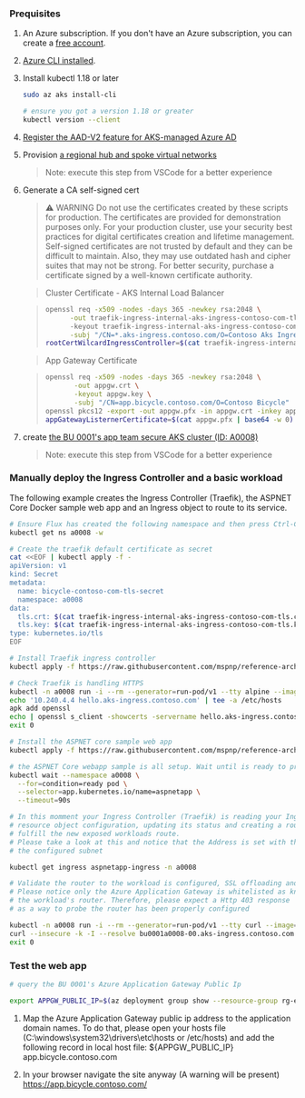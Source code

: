 ### Prequisites

1. An Azure subscription. If you don't have an Azure subscription, you can create a [free account](https://azure.microsoft.com/free).
1. [Azure CLI installed](https://docs.microsoft.com/en-us/cli/azure/install-azure-cli?view=azure-cli-latest).
1. Install kubectl 1.18 or later
   ```bash
   sudo az aks install-cli

   # ensure you got a version 1.18 or greater
   kubectl version --client
   ```
1. [Register the AAD-V2 feature for AKS-managed Azure AD](https://docs.microsoft.com/en-us/azure/aks/managed-aad#before-you-begin)
1. Provision [a regional hub and spoke virtual networks](./secure-baseline/networking/network-deploy.azcli)
   > Note: execute this step from VSCode for a better experience
1. Generate a CA self-signed cert

   > :warning: WARNING
   > Do not use the certificates created by these scripts for production. The certificates are provided for demonstration purposes only. For your production cluster, use your security best practices for digital certificates creation and lifetime management.
   > Self-signed certificates are not trusted by default and they can be difficult to maintain. Also, they may use outdated hash and cipher suites that may not be strong. For better security, purchase a certificate signed by a well-known certificate authority.

   > Cluster Certificate - AKS Internal Load Balancer

   > ```bash
   > openssl req -x509 -nodes -days 365 -newkey rsa:2048 \
   >       -out traefik-ingress-internal-aks-ingress-contoso-com-tls.crt
   >       -keyout traefik-ingress-internal-aks-ingress-contoso-com-tls.key \
   >       -subj "/CN=*.aks-ingress.contoso.com/O=Contoso Aks Ingress"
   > rootCertWilcardIngressController=$(cat traefik-ingress-internal-bicycle-contoso-com-tls.crt | base64 -w 0)
   > ```

   > App Gateway Certificate

   > ```bash
   > openssl req -x509 -nodes -days 365 -newkey rsa:2048 \
   >        -out appgw.crt \
   >        -keyout appgw.key \
   >        -subj "/CN=app.bicycle.contoso.com/O=Contoso Bicycle"
   > openssl pkcs12 -export -out appgw.pfx -in appgw.crt -inkey appgw.key -passout pass:
   > appGatewayListernerCertificate=$(cat appgw.pfx | base64 -w 0)
   > ```

1. create [the BU 0001's app team secure AKS cluster (ID: A0008)](./secure-baseline/cluster-deploy.azcli)
   > Note: execute this step from VSCode for a better experience

### Manually deploy the Ingress Controller and a basic workload

The following example creates the Ingress Controller (Traefik),
the ASPNET Core Docker sample web app and an Ingress object to route to its service.

```bash
# Ensure Flux has created the following namespace and then press Ctrl-C
kubectl get ns a0008 -w

# Create the traefik default certificate as secret
cat <<EOF | kubectl apply -f -
apiVersion: v1
kind: Secret
metadata:
  name: bicycle-contoso-com-tls-secret
  namespace: a0008
data:
  tls.crt: $(cat traefik-ingress-internal-aks-ingress-contoso-com-tls.crt | base64 -w 0)
  tls.key: $(cat traefik-ingress-internal-aks-ingress-contoso-com-tls.key | base64 -w 0)
type: kubernetes.io/tls
EOF

# Install Traefik ingress controller
kubectl apply -f https://raw.githubusercontent.com/mspnp/reference-architectures/master/aks/workload/traefik.yaml

# Check Traefik is handling HTTPS
kubectl -n a0008 run -i --rm --generator=run-pod/v1 --tty alpine --image=alpine -- sh
echo '10.240.4.4 hello.aks-ingress.contoso.com' | tee -a /etc/hosts
apk add openssl
echo | openssl s_client -showcerts -servername hello.aks-ingress.contoso.com -connect hello.aks-ingress.contoso.com:443 2>/dev/null | openssl x509 -inform pem -noout -text
exit 0

# Install the ASPNET core sample web app
kubectl apply -f https://raw.githubusercontent.com/mspnp/reference-architectures/master/aks/workload/aspnetapp.yaml

# the ASPNET Core webapp sample is all setup. Wait until is ready to process requests running:
kubectl wait --namespace a0008 \
  --for=condition=ready pod \
  --selector=app.kubernetes.io/name=aspnetapp \
  --timeout=90s

# In this momment your Ingress Controller (Traefik) is reading your Ingress
# resource object configuration, updating its status and creating a router to
# fulfill the new exposed workloads route.
# Please take a look at this and notice that the Address is set with the Internal Load Balancer Ip from
# the configured subnet

kubectl get ingress aspnetapp-ingress -n a0008

# Validate the router to the workload is configured, SSL offloading and allowing only known Ips
# Please notice only the Azure Application Gateway is whitelisted as known client for
# the workload's router. Therefore, please expect a Http 403 response
# as a way to probe the router has been properly configured

kubectl -n a0008 run -i --rm --generator=run-pod/v1 --tty curl --image=curlimages/curl -- sh
curl --insecure -k -I --resolve bu0001a0008-00.aks-ingress.contoso.com:443:10.240.4.4 https://bu0001a0008-00.aks-ingress.contoso.com
exit 0
```

### Test the web app

```bash
# query the BU 0001's Azure Application Gateway Public Ip

export APPGW_PUBLIC_IP=$(az deployment group show --resource-group rg-enterprise-networking-spokes -n spoke-BU0001A0008 --query properties.outputs.appGwPublicIpAddress.value -o tsv)
```

1. Map the Azure Application Gateway public ip address to the application domain names. To do that, please open your hosts file (C:\windows\system32\drivers\etc\hosts or /etc/hosts) and add the following record in local host file:
   \${APPGW_PUBLIC_IP} app.bicycle.contoso.com

1. In your browser navigate the site anyway (A warning will be present)
   https://app.bicycle.contoso.com/
